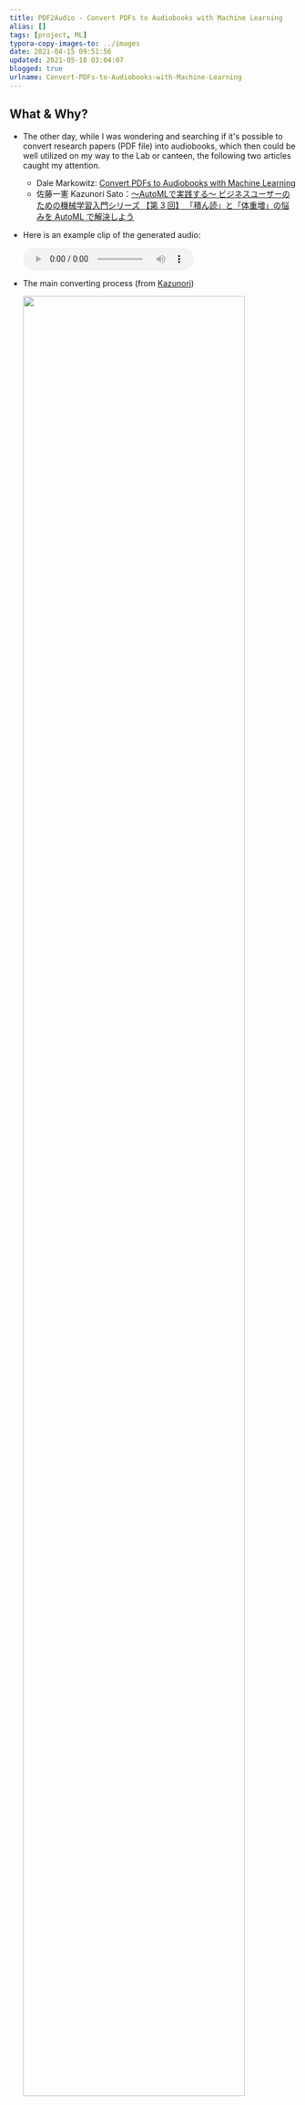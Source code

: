 ```yaml
---
title: PDF2Audio - Convert PDFs to Audiobooks with Machine Learning
alias: []
tags: [project, ML]
typora-copy-images-to: ../images
date: 2021-04-15 09:51:56
updated: 2021-05-18 03:04:07
blogged: true
urlname: Convert-PDFs-to-Audiobooks-with-Machine-Learning
---
```




## What & Why?

- The other day, while I was wondering and searching if it's possible to convert research papers (PDF file) into audiobooks, which then could be well utilized on my way to the Lab or canteen, the following two articles caught my attention.
    - Dale Markowitz: [Convert PDFs to Audiobooks with Machine Learning](https://daleonai.com/pdf-to-audiobook)
    - 佐藤一憲 Kazunori Sato：[〜AutoMLで実践する〜 ビジネスユーザーのための機械学習入門シリーズ 【第 3 回】 「積ん読」と「体重増」の悩みを AutoML で解決しよう](https://cloud.google.com/blog/ja/products/ai-machine-learning/practical-machine-learning-with-automl-series-3)

- Here is an example clip of the generated audio:

    <audio style="height: 40px;" src="../images/20210518030009000.mp3" controls="" preload="metadata"></audio>

- The main converting process (from [Kazunori](https://cloud.google.com/blog/ja/products/ai-machine-learning/practical-machine-learning-with-automl-series-3))

    <img src="../images/20210430113414677.png" width=90%/>

- The [article](https://cloud.google.com/blog/ja/products/ai-machine-learning/practical-machine-learning-with-automl-series-3) and [code](https://github.com/kazunori279/pdf2audiobook) of Kazunori Sato are great and helped me a lot in understanding the general method and process, but they unfortunately didn't provide much information on what exactly procedures I should perform on each step. After working on it for a few days, I managed to accomplish this project and archive my initial purpose. I wrote this blog as a guide to elaborate the required operations, hoping it could help you well.

- And check out my code on [GitHub](https://github.com/Konfido/pdf2audiobook).

## What Google services/APIs are we gonna use?

- [Cloud Storage](https://console.cloud.google.com/storage/browser): We will create a bucket to retain uploaded PDF and generated MP3 files.
- [Cloud Functions](https://cloud.google.com/functions): Function-as-a-Service, used to describe the whole procedures.
- [Vision API](https://cloud.google.com/vision): Cloud OCR which extract features (text, positions, size ...) of PDF
- [AutoML Tables](https://cloud.google.com/automl)：Layout classification (detect and delete unnecessary strings)
- [Text to Speech](https://cloud.google.com/text-to-speech): Speech synthesis
- [Apps Script](https://developers.google.com/apps-script)：Annotation tool, easing the process of labelling dataset.

## What can we finally achieve?

- Once we upload a PDF file to the bucket, all functions will be triggered sequentially and a  MP3 file will be generated in the end.

- We can also preset different voices for header, caption and the body of a paper, determining their accent, speed and pitch. And all parts will be naturally synthesized and merged together.

## How to evaluate the final result?

- It's awesome to see that AI can actually help in my routine life.

- But the Google Vision API definitely has room for improvement. Specifically, the most significant problem is the usability for two-column papers. It only performs well for single-column ones, relatively.

- And I overlooked a big issue that there are a lot of formulas in the papers. It usually take me a long time to understand them, let alone just hear some jumbled characters and symbols of them. So I lowered my expectations, only sought to understand general idea of the paper. And it works.



## Step-by-step guide

### 1. Create a Google Cloud project

- Create a new project in [Cloud Platform console](https://console.cloud.google.com/)

- Enable billing

- Enable all APIs we intend to use!!
    - Go to [API and Services](https://console.cloud.google.com/apis/dashboard)
    - "Dashboard"
        - Click  `+ Enable APIS AND SERVICES`
        - Enable: Cloud Function API, Vision API, Cloud Build API, AutoML Tables, App Script API, Text-to-Speech API
    - "OAuth consent screen"
        - User Type: Make External
        - Scope: https://cloud.googleapis.com/auth/devstorage.read_write
        - Test User: your google email
    - "Credentials": Prepare authorization for App Script to access Cloud Storage
        - Click `Create credentials`: Choose "OAuth Cliend ID", and then "Web application"
        - Copy "Client ID" and "Client Secret"

### 2. Create a Bucket

- Create bucket which will be used to store your uploaded pdf and generated audio.
    - Go to [Cloud Storage](https://console.cloud.google.com/storage), click"CREATE BUCKET".

- Configs
    - Location: us-central1 (Be same with the following setting of cloud function, or it could go wrong when you perform AutoML.)
    - Storage class: "Standard"
    - Access control: "Fine-grained"! We need to manipulate objects' permissions in this project.

### 3. Create a Cloud Funtion

- Go to [Cloud Function](https://console.cloud.google.com/functions), create a function and config as the following.

- Setting part:

    - Region: us-central1
    - Trigger type: Cloud Storage
    - Event type: Finalise/Create
    - Bucket: my_temp_bucket
    - Memory > 2GiB (to avoid "out of memory" issues)
    - Timeout: 540 seconds (It's time-consuming to merge mp3 fragments.)

- Codes part:
    - Copy the code of "[main.py](https://github.com/Konfido/pdf2audiobook/blob/master/functions/app/main.py)" and "requirement.txt" to corresponding places.
    - Runtime: "Python 3.7", Entry point: "p2a_gcs_trigger"
    - Modify some settings in "main.py"
        ```python
        ANOTATION_MODE = True
        model_display_name = "" 	# Leave it blank for now
        ```

### 4. Create an Apps Script project

- Go to [Apps Script](https://script.google.com/home), create a new project.

- As Kazunori has created such a great [notation](https://github.com/kazunori279/pdf2audiobook/tree/master/functions/app) App, we can use it from the beginning, helping us to finish the initial training dataset labeling.

- I modified Kazunori's code of Cloud Function so that once the Vision API complete the OCR procedure and generate a "xxx-features.csv" file, another function will be triggered to forge a "xxx-labels.csv" file by duplicating "xxx-features.csv" and automatically adding a "label" column to it. By default, any area with more 100 characters in its "text" will be pre-labelled as "body", and all other areas will be pre-labelled as "other".

- Make API request to Google Cloud Storage
  - Kazunori's [code](https://github.com/kazunori279/pdf2audiobook/blob/b21ccc1bd6e78a472bb01a353d5aa18c0dd1c405/apps-script/do_get.gs#L77) skips the credential part, but at the same time, it took me a lot effort into figuring out how to pass the credential, modifying the code and even writing another [blog](https://konfido.github.io/Request-to-Cloud-Storage-API-in-Apps-Script-with-OAuth2/) to elaborate on it. I doubt that I missed out something that complicated the whole process. (My assumption is that I only modify and deploy the Script in the web editor, but instead, he set up the environment of credential in shell session and used the command line tool [clasp](https://github.com/google/clasp) to create Script's deployment.) If you've tries the other method or know the right way to do it, please leave a comment below.
  - From [what](https://cloud.google.com/storage/docs/authentication#oauth-flows) I know, the Cloud Storage uses OAuth2 protocol for API authentication and authorization. The access token can be found in [OAuth Playground](https://developers.google.com/oauthplayground/) which can be directly added to the Kazunori's code. Or you can modify the code, like I did, which will help you simplify the authentication process by providing a clickable "Consent Screen".
  - If you want to use my [code](https://github.com/Konfido/pdf2audiobook/tree/master/apps-script), checkout my other [blog](https://konfido.github.io/Request-to-Cloud-Storage-API-in-Apps-Script-with-OAuth2/) on setting details. But if you want to use Kazunori's code, it just need a little modification to the "fetch" request in "downloadLabels()" function, which should looks like this:
      ```javascript
      // Code.gs
      function downloadLabels() {
          ...
          var resp = UrlFetchApp.fetch(url, {
              method: "GET",
              headers: {
                  Authorization: 'Bearer '+ YOUR_TOKEN,
              }
              'muteHttpExceptions': true,
          });
          ...
      }
      ```
  - And this token will expire in 1h, so remember to refresh it when you encounter some 401 issues.


### 5. Create a Spread Sheet

- We need to create a [Spread Sheet](https://docs.google.com/spreadsheets) to store all labelled training data.
- Take note of its ID in browser's address bar.

### 6. Label the training dataset

- Once you've done the previous step and copied the code into corresponding places,  you can select out one PDF file as our first labelling target and upload it to the bucket. It will generate a "xxx-features.csv" file.
-  Paste the name and other configs of the file to "Code.gs" in Script.
    ```js
    var PDF_NAME = '<YOUR PDF FILE NAME>';
    var BUCKET_NAME = '<YOUR BUCKET NAME>';
    var SHEET_ID = '<YOUR SHEET ID>';
    ```

- Go the test web app we already created, refresh the webpage. And finally we can see the fabulous labelling webpage. Hooray!

- Click the element with wrong labels on the webpage,  loop through four colors until presenting the right one. Note the spreadsheet, on which the corresponding label part will change.
    - Others: gray
    - Body: Yellow
    - Header: red
    - Caption: blue

- Once the labelling is done, switch to another PDF file and start labelling again. (There exists one issue, that I don't why the webpage always fails on the first refresh after modifying the PDF_NAME. So remember to refresh the webpage when you encounter some unreasonable problem.)

- After we've labeled all the PDF, copy all Spreed Sheet (tab) into one and download the it as a CSV file.

### 7. Create an AutoML Table

- Go to [AutoML Table](https://console.cloud.google.com/automl-tables/introduction)

    - Click `NEW DATA SET` > `Upload files from your computer`: select our just downloaded "all_labels.csv" file.
    - Select "label" as target
    - Click `Train`, uncheck "id" in features, train 2h
    - Model name: "label_predict"

- The training will automatically stop once the model start overfitting. (My training dataset has 3500 entries and the training early stops after about 40 minutes.)

- And the evaluate result seems not bad, and now our model can predict the right labels (body, caption, header, other) from the feature files generated by Vision API.

    <img src="../images/20210508171525893.png" width="90%" />

### 8. Select an audio voice

- Go to the page of [Cloud Text-to-Speech](https://cloud.google.com/text-to-speech)
    - Adjust the options to get your preferred voice.
    - Click `Show JSON`, note the config values.

- Inspired by [Markowitz](https://daleonai.com/pdf-to-audiobook), I also modified the Kazunori's code to synthesize different voices for "header", "caption" and "body".

### 9. Edit the Cloud Function

- Go to the [Cloud Function](https://console.cloud.google.com/functions)

    - Now we should disable the ANNOTATION_MODE, switching to "Speech Mode".
    - Add the name of your AutoML (prediction) model and adjust the configuration of your preferred voice.
        ```python
        ANOTATION_MODE = False
        model_display_name = "<you-predict-model>"
        LANGUAGE_CODE = "en-GB"
        PITCH = {...}
        SPEAKING_RATE = {...}
        NAME = {...}
        ```

- Deploy the Function again.

### 10. Generate the audio

- Upload a new PDF file to your bucket

- Navigate to "LOGS" tab of the Cloud Function, check out how the process goes, or just wait for a few minutes.

- And finally, enjoy your audio. Hooray!



## Deploy and Debug with command line

I list some general steps when you deploy and debug functions with command line. Please refer to the [document](https://cloud.google.com/vision/docs/setup) for details.

- Set up the environment
    - Create service account
    - Create a service account key
    - Set environment
    - Download and install Google Cloud SDK
    - Install Vision Client Libraries

- Register a trigger function to Google Cloud Function

    ```bash
    cd ./functions/app
    gcloud functions deploy p2a_gcs_trigger --runtime python37 --trigger-bucket <bucket> --memory=2048MB --timeout=540
    ```

- Wait a few minutes till the Cloud Function is running.

- **NOTE**

    - After you modify the of Cloud Function, the new version of deployment may not update at all! Referring to this [QA](https://stackoverflow.com/questions/65674730/google-cloud-function-doesnt-update-on-change-when-using-deployment-manager), I decide to add an extra parameter "version" in the setting, and deliberately change its value on every deployment.



## References

These blogs also helped me a lot finishing this project.

- [Authenticating with Google services](https://docs.microsoft.com/en-us/advertising/scripts/examples/authenticating-with-google-services)

- [Getting started with Google Cloud Datastore for Google Apps Script](http://blog.warehouseman.com/2014/10/getting-started-with-google-cloud.html)

- [Upload Files to Google Cloud Storage with Google Scripts](https://www.labnol.org/code/20074-upload-files-to-google-cloud-storage)



